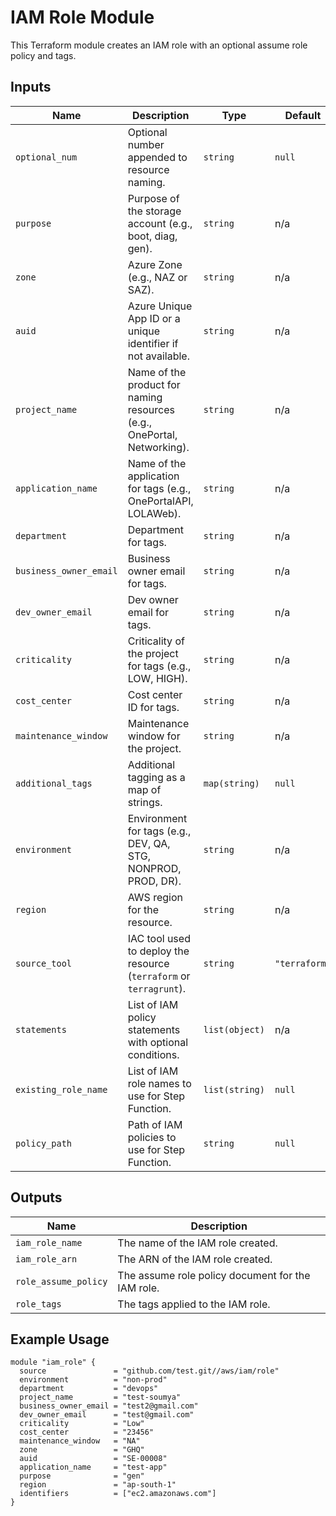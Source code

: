 # IAM Role Module

This Terraform module creates an IAM role with an optional assume role policy and tags.

## Inputs

| Name                | Description                                                                                  | Type          | Default     | Required |
|---------------------|----------------------------------------------------------------------------------------------|---------------|-------------|----------|
| `optional_num`       | Optional number appended to resource naming.                                                 | `string`      | `null`      | no       |
| `purpose`            | Purpose of the storage account (e.g., boot, diag, gen).                                      | `string`      | n/a         | yes      |
| `zone`               | Azure Zone (e.g., NAZ or SAZ).                                                               | `string`      | n/a         | yes      |
| `auid`               | Azure Unique App ID or a unique identifier if not available.                                 | `string`      | n/a         | yes      |
| `project_name`       | Name of the product for naming resources (e.g., OnePortal, Networking).                      | `string`      | n/a         | yes      |
| `application_name`   | Name of the application for tags (e.g., OnePortalAPI, LOLAWeb).                              | `string`      | n/a         | yes      |
| `department`         | Department for tags.                                                                         | `string`      | n/a         | yes      |
| `business_owner_email` | Business owner email for tags.                                                             | `string`      | n/a         | yes      |
| `dev_owner_email`    | Dev owner email for tags.                                                                    | `string`      | n/a         | yes      |
| `criticality`        | Criticality of the project for tags (e.g., LOW, HIGH).                                       | `string`      | n/a         | yes      |
| `cost_center`        | Cost center ID for tags.                                                                     | `string`      | n/a         | yes      |
| `maintenance_window` | Maintenance window for the project.                                                          | `string`      | n/a         | yes      |
| `additional_tags`    | Additional tagging as a map of strings.                                                      | `map(string)` | `null`      | no       |
| `environment`        | Environment for tags (e.g., DEV, QA, STG, NONPROD, PROD, DR).                                | `string`      | n/a         | yes      |
| `region`             | AWS region for the resource.                                                                 | `string`      | n/a         | yes      |
| `source_tool`        | IAC tool used to deploy the resource (`terraform` or `terragrunt`).                          | `string`      | `"terraform"` | no       |
| `statements`         | List of IAM policy statements with optional conditions.                                      | `list(object)`| n/a         | yes      |
| `existing_role_name` | List of IAM role names to use for Step Function.                                              | `list(string)`| `null`      | no       |
| `policy_path`        | Path of IAM policies to use for Step Function.                                                | `string`      | `null`      | no       |

## Outputs

| Name                 | Description                                  |
|----------------------|----------------------------------------------|
| `iam_role_name`       | The name of the IAM role created.            |
| `iam_role_arn`        | The ARN of the IAM role created.             |
| `role_assume_policy`  | The assume role policy document for the IAM role. |
| `role_tags`           | The tags applied to the IAM role.            |

## Example Usage
```hcl
module "iam_role" {
  source               = "github.com/test.git//aws/iam/role"
  environment          = "non-prod"
  department           = "devops"
  project_name         = "test-soumya"
  business_owner_email = "test2@gmail.com"
  dev_owner_email      = "test@gmail.com"
  criticality          = "Low"
  cost_center          = "23456"
  maintenance_window   = "NA"
  zone                 = "GHQ"
  auid                 = "SE-00008"
  application_name     = "test-app"
  purpose              = "gen"
  region               = "ap-south-1"
  identifiers          = ["ec2.amazonaws.com"]
}
```